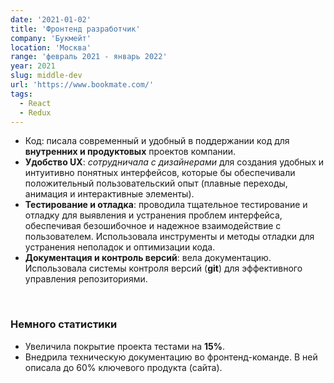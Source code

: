 ```yaml
---
date: '2021-01-02'
title: 'Фронтенд разработчик'
company: 'Букмейт'
location: 'Москва'
range: 'февраль 2021 - январь 2022'
year: 2021
slug: middle-dev
url: 'https://www.bookmate.com/'
tags:
  - React
  - Redux
---
```


- Код: писала современный и удобный в поддержании код для <b>внутренних и продуктовых</b> проектов компании.
- <b>Удобство UX</b>: <i>сотрудничала с дизайнерами</i> для создания удобных и интуитивно понятных интерфейсов, которые бы обеспечивали положительный пользовательский опыт (плавные переходы, анимация и интерактивные элементы).
- <b>Тестирование и отладка</b>: проводила тщательное тестирование и отладку для выявления и устранения проблем интерфейса, обеспечивая безошибочное и надежное взаимодействие с пользователем. Использовала инструменты и методы отладки для устранения неполадок и оптимизации кода.
- <b>Документация и контроль версий</b>: вела документацию. Использовала системы контроля версий (<b>git</b>) для эффективного управления репозиториями.

<br/>

### Немного статистики

- Увеличила покрытие проекта тестами на <b>15%</b>.
- Внедрила техническую документацию во фронтенд-команде. В ней описала до 60% ключевого продукта (сайта).
